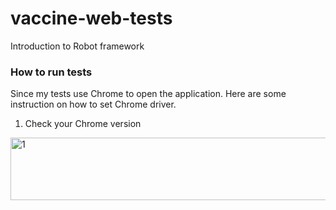 # vaccine-web-tests
Introduction to Robot framework

### How to run tests

Since my tests use Chrome to open the application. Here are some instruction on how to set Chrome driver. 

1. Check your Chrome version
<img width="1440" alt="1" src="https://user-images.githubusercontent.com/59832457/143722082-84d22e51-4d65-4f23-a97c-6d0fb6dba841.png" width="100" height="100">
